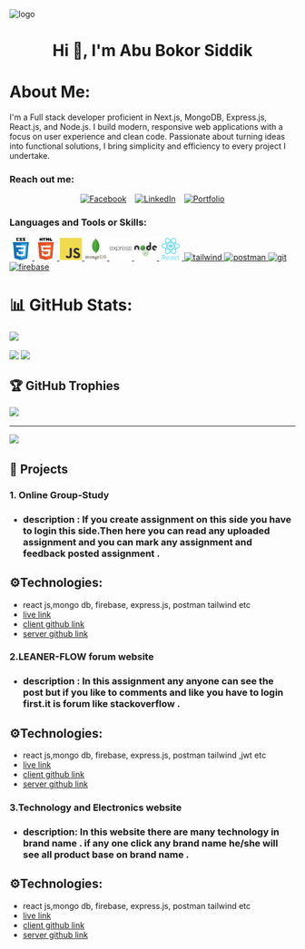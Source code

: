 ![logo](https://i.ibb.co.com/d0FbdyV6/Minimal-Pastel-Gradient-Personal-Visiting-Card-2.png)
<h1 align="center">Hi 👋, I'm Abu Bokor Siddik</h1>

# About Me:
I'm a Full stack developer proficient in Next.js, MongoDB, Express.js, React.js, and Node.js. I build modern, responsive web applications with a focus on user experience and clean code. Passionate about turning ideas into functional solutions, I bring simplicity and efficiency to every project I undertake.
<h3 align="left">Reach out me:</h3>
<div align="center" style="display: flex; justify-content: center; align-items: center; gap: 15px; flex-wrap: wrap;">

  <a href="https://www.facebook.com/profile.php?id=100024960182776" target="_blank">
    <img src="https://i.ibb.co/Y4rbD1L3/Purple-White-Modern-Aesthetic-Gradient-Twitch-Streamer-Panel.png" 
         alt="Facebook" width="200px" />
  </a> 

  <a href="https://www.linkedin.com/in/md-abu-bokor-siddik-9303912a5/" target="_blank">
    <img src="https://i.ibb.co/d4Z5SvT9/Purple-White-Modern-Aesthetic-Gradient-Twitch-Streamer-Panel-1.png" 
         alt="LinkedIn" width="200px" />
  </a> 

  <a href="#" target="_blank">
    <img src="https://i.ibb.co/M5cJ5R1M/Purple-White-Modern-Aesthetic-Gradient-Twitch-Streamer-Panel-2.png" 
         alt="Portfolio" width="200px" />
  </a> 

</div>

<h3 align="left">Languages and Tools or Skills:</h3>
<p align="left"> <a href="https://www.w3schools.com/css/" target="_blank" rel="noreferrer"> <img src="https://raw.githubusercontent.com/devicons/devicon/master/icons/css3/css3-original-wordmark.svg" alt="css3" width="40" height="40"/> </a>  <a href="https://www.w3.org/html/" target="_blank" rel="noreferrer"> <img src="https://raw.githubusercontent.com/devicons/devicon/master/icons/html5/html5-original-wordmark.svg" alt="html5" width="40" height="40"/> </a> <a href="https://developer.mozilla.org/en-US/docs/Web/JavaScript" target="_blank" rel="noreferrer"> <img src="https://raw.githubusercontent.com/devicons/devicon/master/icons/javascript/javascript-original.svg" alt="javascript" width="40" height="40"/> </a> <a href="https://www.mongodb.com/" target="_blank" rel="noreferrer"> <img src="https://raw.githubusercontent.com/devicons/devicon/master/icons/mongodb/mongodb-original-wordmark.svg" alt="mongodb" width="40" height="40"/> </a><a href="https://expressjs.com" target="_blank" rel="noreferrer"> <img src="https://raw.githubusercontent.com/devicons/devicon/master/icons/express/express-original-wordmark.svg" alt="express" width="40" height="40"/> </a><a href="https://nodejs.org" target="_blank" rel="noreferrer"> <img src="https://raw.githubusercontent.com/devicons/devicon/master/icons/nodejs/nodejs-original-wordmark.svg" alt="nodejs" width="40" height="40"/> </a> <a href="https://reactjs.org/" target="_blank" rel="noreferrer"> <img src="https://raw.githubusercontent.com/devicons/devicon/master/icons/react/react-original-wordmark.svg" alt="react" width="40" height="40"/> </a><a href="https://tailwindcss.com/" target="_blank" rel="noreferrer"> <img src="https://www.vectorlogo.zone/logos/tailwindcss/tailwindcss-icon.svg" alt="tailwind" width="40" height="40"/></a><a href="https://postman.com" target="_blank" rel="noreferrer"> <img src="https://www.vectorlogo.zone/logos/getpostman/getpostman-icon.svg" alt="postman" width="40" height="40"/> </a><a href="https://git-scm.com/" target="_blank" rel="noreferrer"> <img src="https://www.vectorlogo.zone/logos/git-scm/git-scm-icon.svg" alt="git" width="40" height="40"/></a><a href="https://firebase.google.com/" target="_blank" rel="noreferrer"> <img src="https://www.vectorlogo.zone/logos/firebase/firebase-icon.svg" alt="firebase" width="40" height="40"/> </a></p>

# 📊 GitHub Stats:


   ![](https://github-readme-stats.vercel.app/api?username=Abu-Bokkor-Siddik&theme=vue-dark&hide_border=false&include_all_commits=true&count_private=false)<br/>

![](https://github-readme-streak-stats.herokuapp.com/?user=Abu-Bokkor-Siddik&theme=vue-dark&hide_border=false) ![](https://github-readme-stats.vercel.app/api/top-langs/?username=Abu-Bokkor-Siddik&theme=vue-dark&hide_border=false&include_all_commits=true&count_private=false&layout=compact)


## 🏆 GitHub Trophies
![](https://github-profile-trophy.vercel.app/?username=Abu-Bokkor-Siddik&theme=radical&no-frame=false&no-bg=true&margin-w=4)

---
[![](https://visitcount.itsvg.in/api?id=Abu-Bokkor-Siddik&icon=0&color=0)](https://visitcount.itsvg.in)







## 🧐 Projects
 ### 1. Online Group-Study
 - ### description : If you create assignment on this side you have to login this side.Then here you can read any uploaded assignment and you can mark any assignment and feedback posted assignment .
 ## ⚙️Technologies:
 - react js,mongo db, firebase, express.js, postman tailwind etc
 - [live link](https://groupestudy-aa61a.web.app/)
 - [client github link](https://github.com/Abu-Bokkor-Siddik/assignment) 
 - [server github link](https://github.com/Abu-Bokkor-Siddik/assignment-client)

 ### 2.LEANER-FLOW forum website
 - ### description : In this assignment any anyone can see the post but if you like to comments and like you have to login first.it is forum like stackoverflow .
 ## ⚙️Technologies:
 - react js,mongo db, firebase, express.js, postman tailwind ,jwt etc
 - [live link](https://forum-e3e2b.web.app/)
 - [client github link](https://github.com/Abu-Bokkor-Siddik/leaner-flow-client) 
 - [server github link](https://github.com/Abu-Bokkor-Siddik/leaner-flow-server) 

 ### 3.Technology and Electronics website
 - ### description: In this website there are many technology in brand name . if any one click any brand name he/she will see all product base on brand name .
 ##  ⚙️Technologies:
 - react js,mongo db, firebase, express.js, postman tailwind etc
- [live link](https://client-ass-side.web.app/)
- [client github link](https://github.com/Abu-Bokkor-Siddik/technology-client) 
 - [server github link](https://github.com/Abu-Bokkor-Siddik/technology-server) 






<!--
**Abu-Bokkor-Siddik/Abu-Bokkor-Siddik** is a ✨ _special_ ✨ repository because its `README.md` (this file) appears on your GitHub profile.

Here are some ideas to get you started:

- 🔭 I’m currently working on ...
- 🌱 I’m currently learning ...
- 👯 I’m looking to collaborate on ...
- 🤔 I’m looking for help with ...
- 💬 Ask me about ...
- 📫 How to reach me: ...
- 😄 Pronouns: ...
- ⚡ Fun fact: ...
-->

